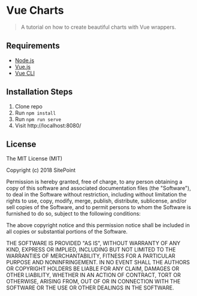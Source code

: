 # Vue Charts

> A tutorial on how to create beautiful charts with Vue wrappers.

## Requirements

* [Node.js](http://nodejs.org/)
* [Vue.js](https://vuejs.org/)
* [Vue CLI](https://cli.vuejs.org/)

## Installation Steps

1. Clone repo
2. Run `npm install`
3. Run `npm run serve`
4. Visit http://localhost:8080/

## License

The MIT License (MIT)

Copyright (c) 2018 SitePoint

Permission is hereby granted, free of charge, to any person obtaining a copy of this software and associated documentation files (the "Software"), to deal in the Software without restriction, including without limitation the rights to use, copy, modify, merge, publish, distribute, sublicense, and/or sell copies of the Software, and to permit persons to whom the Software is furnished to do so, subject to the following conditions:

The above copyright notice and this permission notice shall be included in all copies or substantial portions of the Software.

THE SOFTWARE IS PROVIDED "AS IS", WITHOUT WARRANTY OF ANY KIND, EXPRESS OR IMPLIED, INCLUDING BUT NOT LIMITED TO THE WARRANTIES OF MERCHANTABILITY, FITNESS FOR A PARTICULAR PURPOSE AND NONINFRINGEMENT. IN NO EVENT SHALL THE AUTHORS OR COPYRIGHT HOLDERS BE LIABLE FOR ANY CLAIM, DAMAGES OR OTHER LIABILITY, WHETHER IN AN ACTION OF CONTRACT, TORT OR OTHERWISE, ARISING FROM, OUT OF OR IN CONNECTION WITH THE SOFTWARE OR THE USE OR OTHER DEALINGS IN THE SOFTWARE.

